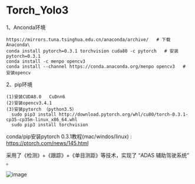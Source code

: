 # Torch_Yolo3

1、Anconda环境

    https://mirrors.tuna.tsinghua.edu.cn/anaconda/archive/   # 下载Anaconda\
    conda install pytorch=0.3.1 torchvision cuda80 -c pytorch   # 安装pytorch=0.3.1
    conda install -c menpo opencv3
    conda install --channel https://conda.anaconda.org/menpo opencv3   # 安装opencv


2、pip环境

    (1)安装CUDA8.0   CuDnn6
    (2)安装opencv3.4.1
    (3)安装pytorch （python3.5）
      sudo pip3 install http://download.pytorch.org/whl/cu80/torch-0.3.1-cp35-cp35m-linux_x86_64.whl
      sudo pip3 install torchvision
                  
conda/pip安装pytorch 0.3.1教程(mac/windos/linux) : https://ptorch.com/news/145.html
      


采用了《检测》+《跟踪》+《单目测距》等技术，实现了 “ADAS 辅助驾驶系统” 。



![image](https://github.com/GuoJaw/Python_Yolov3_Final/tree/master/demo_image/c1.png)

